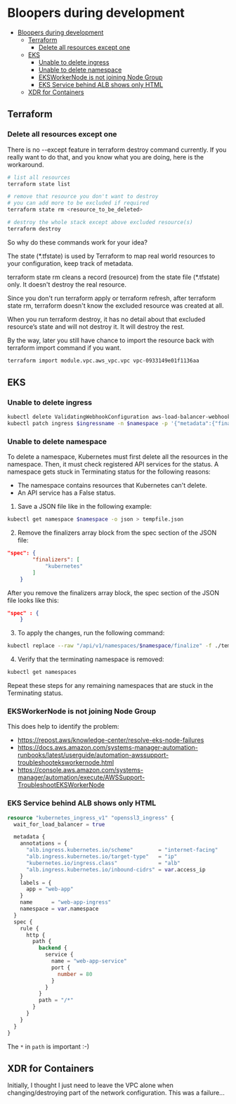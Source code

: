 # Bloopers during development

- [Bloopers during development](#bloopers-during-development)
  - [Terraform](#terraform)
    - [Delete all resources except one](#delete-all-resources-except-one)
  - [EKS](#eks)
    - [Unable to delete ingress](#unable-to-delete-ingress)
    - [Unable to delete namespace](#unable-to-delete-namespace)
    - [EKSWorkerNode is not joining Node Group](#eksworkernode-is-not-joining-node-group)
    - [EKS Service behind ALB shows only HTML](#eks-service-behind-alb-shows-only-html)
  - [XDR for Containers](#xdr-for-containers)

## Terraform

### Delete all resources except one

There is no --except feature in terraform destroy command currently. If you really want to do that, and you know what you are doing, here is the workaround.

```sh
# list all resources
terraform state list

# remove that resource you don't want to destroy
# you can add more to be excluded if required
terraform state rm <resource_to_be_deleted> 

# destroy the whole stack except above excluded resource(s)
terraform destroy 
```

So why do these commands work for your idea?

The state (*.tfstate) is used by Terraform to map real world resources to your configuration, keep track of metadata.

terraform state rm cleans a record (resource) from the state file (*.tfstate) only. It doesn't destroy the real resource.

Since you don't run terraform apply or terraform refresh, after terraform state rm, terraform doesn't know the excluded resource was created at all.

When you run terraform destroy, it has no detail about that excluded resource’s state and will not destroy it. It will destroy the rest.

By the way, later you still have chance to import the resource back with terraform import command if you want.

```sh
terraform import module.vpc.aws_vpc.vpc vpc-0933149e01f1136aa
```

## EKS

### Unable to delete ingress

```sh
kubectl delete ValidatingWebhookConfiguration aws-load-balancer-webhook
kubectl patch ingress $ingressname -n $namespace -p '{"metadata":{"finalizers":[]}}' --type=merge
```

### Unable to delete namespace

To delete a namespace, Kubernetes must first delete all the resources in the namespace. Then, it must check registered API services for the status. A namespace gets stuck in Terminating status for the following reasons:

- The namespace contains resources that Kubernetes can't delete.
- An API service has a False status.

1. Save a JSON file like in the following example:

```sh
kubectl get namespace $namespace -o json > tempfile.json
```

2. Remove the finalizers array block from the spec section of the JSON file:

```json
"spec": {
        "finalizers": [
            "kubernetes"
        ]
    }
```

After you remove the finalizers array block, the spec section of the JSON file looks like this:

```json
"spec" : {
    }
```

3. To apply the changes, run the following command:

```sh
kubectl replace --raw "/api/v1/namespaces/$namespace/finalize" -f ./tempfile.json
```

4. Verify that the terminating namespace is removed:

```sh
kubectl get namespaces
```

Repeat these steps for any remaining namespaces that are stuck in the Terminating status.

### EKSWorkerNode is not joining Node Group

This does help to identify the problem:

- <https://repost.aws/knowledge-center/resolve-eks-node-failures>
- <https://docs.aws.amazon.com/systems-manager-automation-runbooks/latest/userguide/automation-awssupport-troubleshooteksworkernode.html>
- <https://console.aws.amazon.com/systems-manager/automation/execute/AWSSupport-TroubleshootEKSWorkerNode>

### EKS Service behind ALB shows only HTML

```terraform
resource "kubernetes_ingress_v1" "openssl3_ingress" {
  wait_for_load_balancer = true

  metadata {
    annotations = {
      "alb.ingress.kubernetes.io/scheme"        = "internet-facing"
      "alb.ingress.kubernetes.io/target-type"   = "ip"
      "kubernetes.io/ingress.class"             = "alb"
      "alb.ingress.kubernetes.io/inbound-cidrs" = var.access_ip
    }
    labels = {
      app = "web-app"
    }
    name      = "web-app-ingress"
    namespace = var.namespace
  }
  spec {
    rule {
      http {
        path {
          backend {
            service {
              name = "web-app-service"
              port {
                number = 80
              }
            }
          }
          path = "/*"
        }
      }
    }
  }
}
```

The `*` in `path` is important :-)

## XDR for Containers

Initially, I thought I just need to leave the VPC alone when changing/destroying part of the network configuration. This was a failure...
